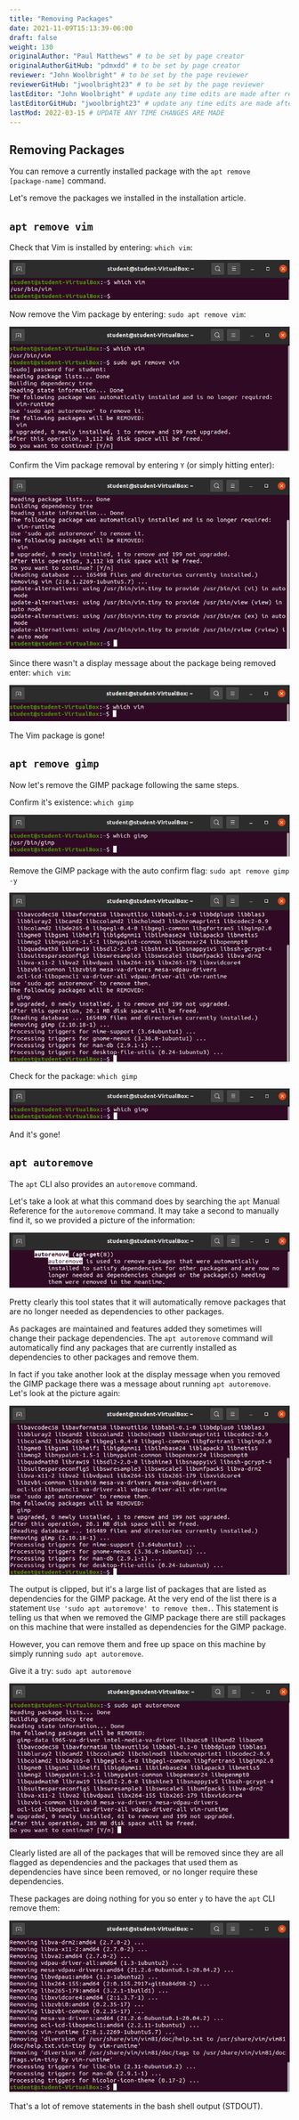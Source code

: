 ```yaml
---
title: "Removing Packages"
date: 2021-11-09T15:13:39-06:00
draft: false
weight: 130
originalAuthor: "Paul Matthews" # to be set by page creator
originalAuthorGitHub: "pdmxdd" # to be set by page creator
reviewer: "John Woolbright" # to be set by the page reviewer
reviewerGitHub: "jwoolbright23" # to be set by the page reviewer
lastEditor: "John Woolbright" # update any time edits are made after review
lastEditorGitHub: "jwoolbright23" # update any time edits are made after review
lastMod: 2022-03-15 # UPDATE ANY TIME CHANGES ARE MADE
---
```


## Removing Packages

You can remove a currently installed package with the `apt remove [package-name]` command.

Let's remove the packages we installed in the installation article.

## `apt remove vim`

Check that Vim is installed by entering: `which vim`:

![which vim](pictures/which-vim.png?classes=border)

Now remove the Vim package by entering: `sudo apt remove vim`:

![sudo apt remove vim](pictures/apt-remove-vim-confirm.png?classes=border)

Confirm the Vim package removal by entering `Y` (or simply hitting enter):

![sudo apt remove vim](pictures/apt-remove-vim.png?classes=border)

Since there wasn't a display message about the package being removed enter: `which vim`:

![empty which vim](pictures/empty-which-vim.png?classes=border)

The Vim package is gone!

## `apt remove gimp`

Now let's remove the GIMP package following the same steps.

Confirm it's existence: `which gimp`

![which gimp](pictures/which-gimp.png?classes=border)

Remove the GIMP package with the auto confirm flag: `sudo apt remove gimp -y`

![sudo apt remove gimp -y](pictures/apt-remove-gimp-y.png?classes=border)

Check for the package: `which gimp`

![empty which gimp](pictures/empty-which-gimp.png?classes=border)

And it's gone!

## `apt autoremove`

The `apt` CLI also provides an `autoremove` command.

Let's take a look at what this command does by searching the `apt` Manual Reference for the `autoremove` command. It may take a second to manually find it, so we provided a picture of the information:

![man apt autoremove](pictures/man-apt-autoremove.png?classes=border)

Pretty clearly this tool states that it will automatically remove packages that are no longer needed as dependencies to other packages.

As packages are maintained and features added they sometimes will change their package dependencies. The `apt autoremove` command will automatically find any packages that are currently installed as dependencies to other packages and remove them.

In fact if you take another look at the display message when you removed the GIMP package there was a message about running `apt autoremove`. Let's look at the picture again:

![sudo apt remove gimp -y](pictures/apt-remove-gimp-y.png?classes=border)

The output is clipped, but it's a large list of packages that are listed as dependencies for the GIMP package. At the very end of the list there is a statement `Use 'sudo apt autoremove' to remove them.`. This statement is telling us that when we removed the GIMP package there are still packages on this machine that were installed as dependencies for the GIMP package.

However, you can remove them and free up space on this machine by simply running `sudo apt autoremove`.

Give it a try: `sudo apt autoremove`

![sudo apt autoremove confirm](pictures/apt-autoremove-confirm.png?classes=border)

Clearly listed are all of the packages that will be removed since they are all flagged as dependencies and the packages that used them as dependencies have since been removed, or no longer require these dependencies.

These packages are doing nothing for you so enter `y` to have the `apt` CLI remove them:

![sudo apt autoremove](pictures/apt-autoremove.png?classes=border)

That's a lot of remove statements in the bash shell output (STDOUT).